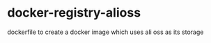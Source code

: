 docker-registry-alioss
======================

dockerfile to create a docker image which uses ali oss as its storage
